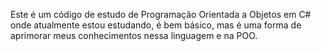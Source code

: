 Este é um código de estudo de Programação Orientada a Objetos em C# onde atualmente estou estudando, 
é bem básico, mas é uma forma de aprimorar meus conhecimentos nessa linguagem e na POO.
